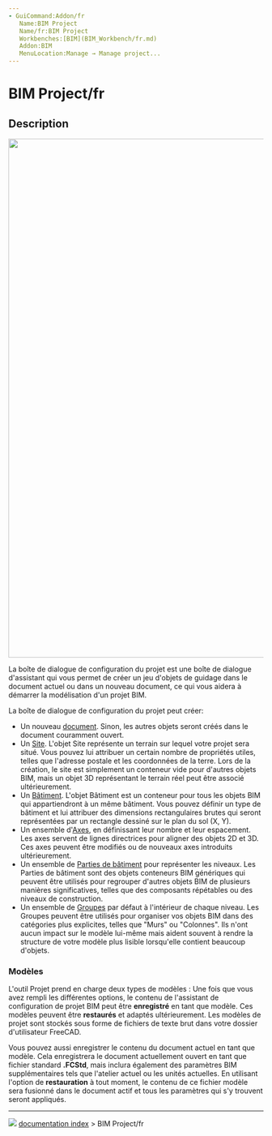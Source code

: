 ```yaml
---
- GuiCommand:Addon/fr
   Name:BIM Project
   Name/fr:BIM Project
   Workbenches:[BIM](BIM_Workbench/fr.md)
   Addon:BIM
   MenuLocation:Manage → Manage project...
---
```


# BIM Project/fr

## Description

<img alt="" src=images/BIM_project_screenshot.png  style="width:1024px;">

La boîte de dialogue de configuration du projet est une boîte de dialogue d'assistant qui vous permet de créer un jeu d'objets de guidage dans le document actuel ou dans un nouveau document, ce qui vous aidera à démarrer la modélisation d'un projet BIM.

La boîte de dialogue de configuration du projet peut créer:

-   Un nouveau [document](Document_structure/fr.md). Sinon, les autres objets seront créés dans le document couramment ouvert.
-   Un [Site](Arch_Site/fr.md). L\'objet Site représente un terrain sur lequel votre projet sera situé. Vous pouvez lui attribuer un certain nombre de propriétés utiles, telles que l\'adresse postale et les coordonnées de la terre. Lors de la création, le site est simplement un conteneur vide pour d\'autres objets BIM, mais un objet 3D représentant le terrain réel peut être associé ultérieurement.
-   Un [Bâtiment](Arch_Building/fr.md). L\'objet Bâtiment est un conteneur pour tous les objets BIM qui appartiendront à un même bâtiment. Vous pouvez définir un type de bâtiment et lui attribuer des dimensions rectangulaires brutes qui seront représentées par un rectangle dessiné sur le plan du sol (X, Y).
-   Un ensemble d\'[Axes](Arch_Axis/fr.md), en définissant leur nombre et leur espacement. Les axes servent de lignes directrices pour aligner des objets 2D et 3D. Ces axes peuvent être modifiés ou de nouveaux axes introduits ultérieurement.
-   Un ensemble de [Parties de bâtiment](Arch_BuildingPart/fr.md) pour représenter les niveaux. Les Parties de bâtiment sont des objets conteneurs BIM génériques qui peuvent être utilisés pour regrouper d\'autres objets BIM de plusieurs manières significatives, telles que des composants répétables ou des niveaux de construction.
-   Un ensemble de [Groupes](Std_Group/fr.md) par défaut à l\'intérieur de chaque niveau. Les Groupes peuvent être utilisés pour organiser vos objets BIM dans des catégories plus explicites, telles que \"Murs\" ou \"Colonnes\". Ils n\'ont aucun impact sur le modèle lui-même mais aident souvent à rendre la structure de votre modèle plus lisible lorsqu\'elle contient beaucoup d\'objets.

### Modèles

L\'outil Projet prend en charge deux types de modèles : Une fois que vous avez rempli les différentes options, le contenu de l\'assistant de configuration de projet BIM peut être **enregistré** en tant que modèle. Ces modèles peuvent être **restaurés** et adaptés ultérieurement. Les modèles de projet sont stockés sous forme de fichiers de texte brut dans votre dossier d'utilisateur FreeCAD.

Vous pouvez aussi enregistrer le contenu du document actuel en tant que modèle. Cela enregistrera le document actuellement ouvert en tant que fichier standard **.FCStd**, mais inclura également des paramètres BIM supplémentaires tels que l\'atelier actuel ou les unités actuelles. En utilisant l\'option de **restauration** à tout moment, le contenu de ce fichier modèle sera fusionné dans le document actif et tous les paramètres qui s\'y trouvent seront appliqués.



---
![](images/Button_right.svg) [documentation index](../README.md) > BIM Project/fr
